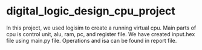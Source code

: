 # digital_logic_design_cpu_project
 In this project, we used logisim to create a running virtual cpu. Main parts of cpu is control unit, alu, ram, pc, and register file. We have created input.hex file using main.py file. Operations and isa can be found in report file.
